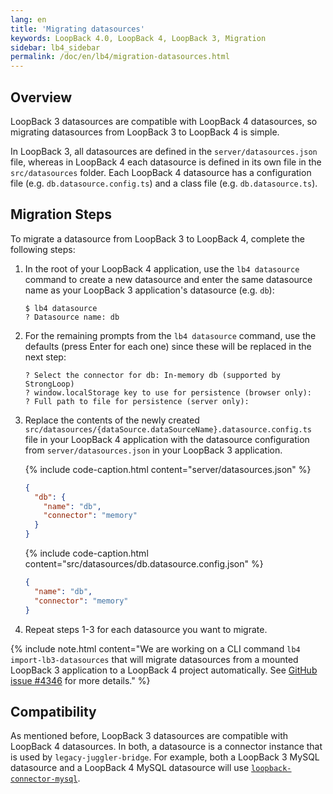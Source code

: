 ```yaml
---
lang: en
title: 'Migrating datasources'
keywords: LoopBack 4.0, LoopBack 4, LoopBack 3, Migration
sidebar: lb4_sidebar
permalink: /doc/en/lb4/migration-datasources.html
---
```


## Overview

LoopBack 3 datasources are compatible with LoopBack 4 datasources, so migrating
datasources from LoopBack 3 to LoopBack 4 is simple.

In LoopBack 3, all datasources are defined in the `server/datasources.json`
file, whereas in LoopBack 4 each datasource is defined in its own file in the
`src/datasources` folder. Each LoopBack 4 datasource has a configuration file
(e.g. `db.datasource.config.ts`) and a class file (e.g. `db.datasource.ts`).

## Migration Steps

To migrate a datasource from LoopBack 3 to LoopBack 4, complete the following
steps:

1. In the root of your LoopBack 4 application, use the `lb4 datasource` command
   to create a new datasource and enter the same datasource name as your
   LoopBack 3 application's datasource (e.g. `db`):

   ```
   $ lb4 datasource
   ? Datasource name: db
   ```

2. For the remaining prompts from the `lb4 datasource` command, use the defaults
   (press Enter for each one) since these will be replaced in the next step:

   ```
   ? Select the connector for db: In-memory db (supported by StrongLoop)
   ? window.localStorage key to use for persistence (browser only):
   ? Full path to file for persistence (server only):
   ```

3. Replace the contents of the newly created
   `src/datasources/{dataSource.dataSourceName}.datasource.config.ts` file in
   your LoopBack 4 application with the datasource configuration from
   `server/datasources.json` in your LoopBack 3 application.

   {% include code-caption.html content="server/datasources.json" %}

   ```json
   {
     "db": {
       "name": "db",
       "connector": "memory"
     }
   }
   ```

   {% include code-caption.html content="src/datasources/db.datasource.config.json" %}

   ```json
   {
     "name": "db",
     "connector": "memory"
   }
   ```

4. Repeat steps 1-3 for each datasource you want to migrate.

{% include note.html content="We are working on a CLI command `lb4 import-lb3-datasources` that will migrate datasources from a mounted LoopBack 3 application to a LoopBack 4 project automatically. See [GitHub issue #4346](https://github.com/strongloop/loopback-next/issues/4346) for more details." %}

## Compatibility

As mentioned before, LoopBack 3 datasources are compatible with LoopBack 4
datasources. In both, a datasource is a connector instance that is used by
`legacy-juggler-bridge`. For example, both a LoopBack 3 MySQL datasource and a
LoopBack 4 MySQL datasource will use
[`loopback-connector-mysql`](http://github.com/strongloop/loopback-connector-mysql).
